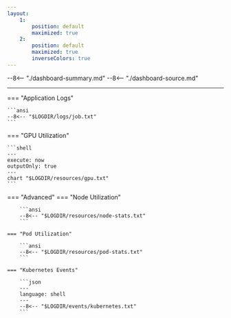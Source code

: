 ```yaml
---
layout:
    1:
        position: default
        maximized: true
    2:
        position: default
        maximized: true
        inverseColors: true
---
```


--8<-- "./dashboard-summary.md"
--8<-- "./dashboard-source.md"

---

=== "Application Logs"

    ```ansi
    --8<-- "$LOGDIR/logs/job.txt"
    ```

=== "GPU Utilization"

    ```shell
    ---
    execute: now
    outputOnly: true
    ---
    chart "$LOGDIR/resources/gpu.txt"
    ```

=== "Advanced"
    === "Node Utilization"

        ```ansi
        --8<-- "$LOGDIR/resources/node-stats.txt"
        ```

    === "Pod Utilization"

        ```ansi
        --8<-- "$LOGDIR/resources/pod-stats.txt"
        ```

    === "Kubernetes Events"

        ```json
        ---
        language: shell
        ---
        --8<-- "$LOGDIR/events/kubernetes.txt"
        ```

